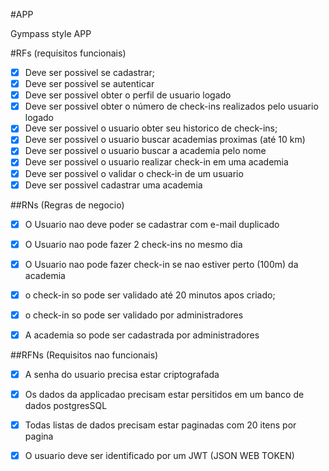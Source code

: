 #APP

Gympass style APP

#RFs (requisitos funcionais)

- [X] Deve ser possivel se cadastrar;
- [X] Deve ser possivel se autenticar
- [X] Deve ser possivel obter o perfil de usuario logado
- [X] Deve ser possivel obter o número de check-ins realizados pelo usuario logado
- [X] Deve ser possivel o usuario obter seu historico de check-ins;
- [X] Deve ser possivel o usuario buscar academias proximas (até 10 km)
- [X] Deve ser possivel o usuario buscar a academia pelo nome
- [X] Deve ser possivel o usuario realizar check-in em uma academia
- [X] Deve ser possivel o validar o check-in de um usuario
- [X] Deve ser possivel cadastrar uma academia

##RNs (Regras de negocio)

- [X] O Usuario nao deve poder se cadastrar com e-mail duplicado
- [X] O Usuario nao pode fazer 2 check-ins no mesmo dia
- [X] O Usuario nao pode fazer check-in se nao estiver perto (100m) da academia
- [X] o check-in so pode ser validado até 20 minutos apos criado;
- [X] o check-in so pode ser validado por administradores
- [X] A academia so pode ser cadastrada por administradores


##RFNs (Requisitos nao funcionais)


- [X] A senha do usuario precisa estar criptografada
- [X] Os dados da applicadao precisam estar persitidos em um banco de dados postgresSQL
- [X] Todas listas de dados precisam estar paginadas com 20 itens por pagina
- [X] O usuario deve ser identificado por um JWT (JSON WEB TOKEN)



